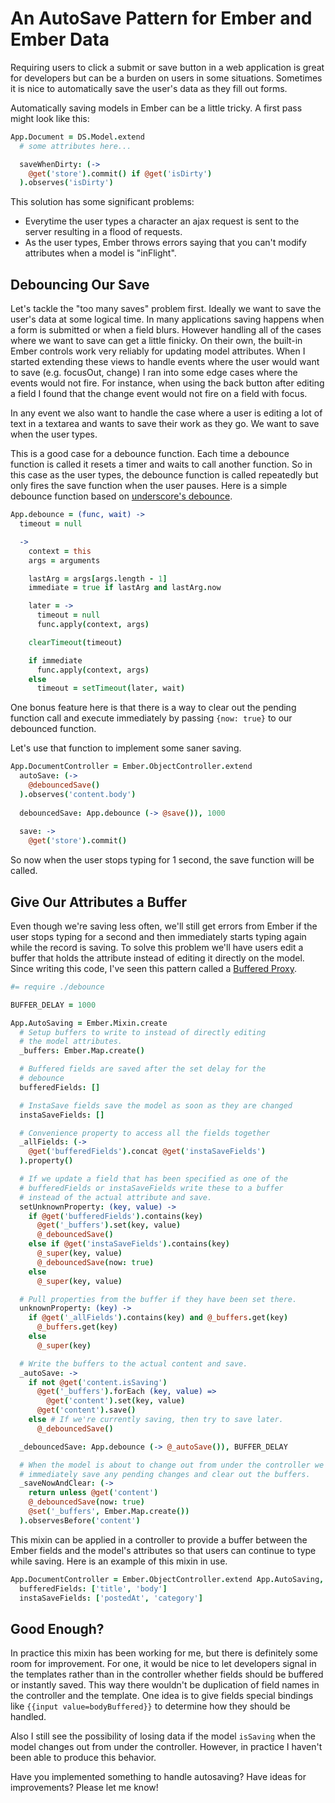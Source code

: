 An AutoSave Pattern for Ember and Ember Data
==============================================

Requiring users to click a submit or save button in a web application is great
for developers but can be a burden on users in some situations. Sometimes it is
nice to automatically save the user's data as they fill out forms.

Automatically saving models in Ember can be a little tricky. A first pass might
look like this:

````coffeescript
App.Document = DS.Model.extend
  # some attributes here...

  saveWhenDirty: (->
    @get('store').commit() if @get('isDirty')
  ).observes('isDirty')
````

This solution has some significant problems:

  * Everytime the user types a character an ajax request is sent to the server
    resulting in a flood of requests.
  * As the user types, Ember throws errors saying that you can't modify
    attributes when a model is "inFlight".

Debouncing Our Save
-------------------

Let's tackle the "too many saves" problem first. Ideally we want to save the
user's data at some logical time. In many applications saving happens when a
form is submitted or when a field blurs. However handling all of the cases where
we want to save can get a little finicky. On their own, the built-in Ember controls work very reliably for updating model attributes. When I started extending these views to handle events where the user would want to save (e.g. focusOut, change) I ran into some edge cases where the events would not fire. For instance, when using the back button after editing a field I found that the change event would not fire on a field with focus.

In any event we also want to handle the case where a user is editing a lot of
text in a textarea and wants to save their work as they go. We want to save when
the user types.

This is a good case for a debounce function. Each time a debounce function is
called it resets a timer and waits to call another function. So in this case as
the user types, the debounce function is called repeatedly but only fires the
save function when the user pauses. Here is a simple debounce function based on
[underscore's debounce](http://underscorejs.org/#debounce).

````coffeescript
App.debounce = (func, wait) ->
  timeout = null

  ->
    context = this
    args = arguments

    lastArg = args[args.length - 1]
    immediate = true if lastArg and lastArg.now

    later = ->
      timeout = null
      func.apply(context, args)

    clearTimeout(timeout)

    if immediate
      func.apply(context, args)
    else
      timeout = setTimeout(later, wait)
````

One bonus feature here is that there is a way to clear out the pending function
call and execute immediately by passing `{now: true}` to our debounced function.

Let's use that function to implement some saner saving.

````coffeescript
App.DocumentController = Ember.ObjectController.extend
  autoSave: (->
    @debouncedSave()
  ).observes('content.body')
  
  debouncedSave: App.debounce (-> @save()), 1000
  
  save: ->
    @get('store').commit()
````

So now when the user stops typing for 1 second, the save function will be called.


Give Our Attributes a Buffer
----------------------------

Even though we're saving less often, we'll still get errors from Ember if the
user stops typing for a second and then immediately starts typing again while
the record is saving.  To solve this problem we'll have users edit a buffer that
holds the attribute instead of editing it directly on the model. Since writing
this code, I've seen this pattern called a
[Buffered Proxy](https://gist.github.com/lukemelia/5632776).

````coffeescript
#= require ./debounce

BUFFER_DELAY = 1000

App.AutoSaving = Ember.Mixin.create
  # Setup buffers to write to instead of directly editing
  # the model attributes.
  _buffers: Ember.Map.create()

  # Buffered fields are saved after the set delay for the
  # debounce
  bufferedFields: []

  # InstaSave fields save the model as soon as they are changed
  instaSaveFields: []

  # Convenience property to access all the fields together
  _allFields: (->
    @get('bufferedFields').concat @get('instaSaveFields')
  ).property()

  # If we update a field that has been specified as one of the
  # bufferedFields or instaSaveFields write these to a buffer
  # instead of the actual attribute and save.
  setUnknownProperty: (key, value) ->
    if @get('bufferedFields').contains(key)
      @get('_buffers').set(key, value)
      @_debouncedSave()
    else if @get('instaSaveFields').contains(key)
      @_super(key, value)
      @_debouncedSave(now: true)
    else
      @_super(key, value)

  # Pull properties from the buffer if they have been set there.
  unknownProperty: (key) ->
    if @get('_allFields').contains(key) and @_buffers.get(key)
      @_buffers.get(key)
    else
      @_super(key)

  # Write the buffers to the actual content and save.
  _autoSave: ->
    if not @get('content.isSaving')
      @get('_buffers').forEach (key, value) =>
        @get('content').set(key, value)
      @get('content').save()
    else # If we're currently saving, then try to save later.
      @_debouncedSave()

  _debouncedSave: App.debounce (-> @_autoSave()), BUFFER_DELAY

  # When the model is about to change out from under the controller we must
  # immediately save any pending changes and clear out the buffers.
  _saveNowAndClear: (->
    return unless @get('content')
    @_debouncedSave(now: true)
    @set('_buffers', Ember.Map.create())
  ).observesBefore('content')
````

This mixin can be applied in a controller to provide a buffer between the Ember
fields and the model's attributes so that users can continue to type while
saving. Here is an example of this mixin in use.

````coffeescript
App.DocumentController = Ember.ObjectController.extend App.AutoSaving,
  bufferedFields: ['title', 'body']
  instaSaveFields: ['postedAt', 'category']
````


Good Enough?
------------

In practice this mixin has been working for me, but there is definitely some room
for improvement.  For one, it would be nice to let developers signal in the
templates rather than in the controller whether fields should be buffered or
instantly saved. This way there wouldn't be duplication of field names in the
controller and the template. One idea is to give fields special bindings like
`{{input value=bodyBuffered}}` to determine how they should be handled.

Also I still see the possibility of losing data if the model `isSaving` when the
model changes out from under the controller. However, in practice I haven't been
able to produce this behavior.

Have you implemented something to handle autosaving? Have ideas for
improvements? Please let me know!

